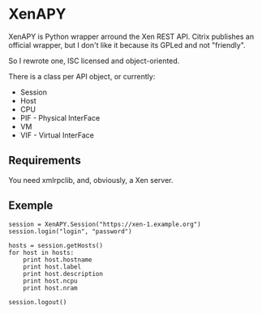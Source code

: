 XenAPY
======

XenAPY is Python wrapper arround the Xen REST API.
Citrix publishes an official wrapper, but I don't like it because its GPLed and
not "friendly".

So I rewrote one, ISC licensed and object-oriented.

There is a class per API object, or currently:

   * Session
   * Host
   * CPU
   * PIF - Physical InterFace
   * VM
   * VIF - Virtual InterFace

Requirements
------------

You need xmlrpclib, and, obviously, a Xen server.

Exemple
-------

    session = XenAPY.Session("https://xen-1.example.org")
    session.login("login", "password")

    hosts = session.getHosts()
    for host in hosts:
        print host.hostname
        print host.label
        print host.description
        print host.ncpu
        print host.nram

    session.logout()

